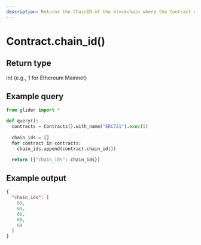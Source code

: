 ```yaml
---
description: Returns the ChainID of the blockchain where the Contract was deployed.
---
```


# Contract.chain\_id()

## Return type

int (e.g., 1 for Ethereum Mainnet)

## Example query

```python
from glider import *

def query():
  contracts = Contracts().with_name("ERC721").exec(5)
  
  chain_ids = []
  for contract in contracts:
    chain_ids.append(contract.chain_id())

  return [{"chain_ids": chain_ids}]
```

## Example output

```json
{
  "chain_ids": [
    69,
    69,
    69,
    69,
    69
  ]
}
```
